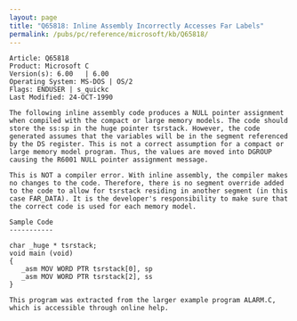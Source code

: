 ```yaml
---
layout: page
title: "Q65818: Inline Assembly Incorrectly Accesses Far Labels"
permalink: /pubs/pc/reference/microsoft/kb/Q65818/
---
```


	Article: Q65818
	Product: Microsoft C
	Version(s): 6.00   | 6.00
	Operating System: MS-DOS | OS/2
	Flags: ENDUSER | s_quickc
	Last Modified: 24-OCT-1990
	
	The following inline assembly code produces a NULL pointer assignment
	when compiled with the compact or large memory models. The code should
	store the ss:sp in the huge pointer tsrstack. However, the code
	generated assumes that the variables will be in the segment referenced
	by the DS register. This is not a correct assumption for a compact or
	large memory model program. Thus, the values are moved into DGROUP
	causing the R6001 NULL pointer assignment message.
	
	This is NOT a compiler error. With inline assembly, the compiler makes
	no changes to the code. Therefore, there is no segment override added
	to the code to allow for tsrstack residing in another segment (in this
	case FAR_DATA). It is the developer's responsibility to make sure that
	the correct code is used for each memory model.
	
	Sample Code
	-----------
	
	char _huge * tsrstack;
	void main (void)
	{
	   _asm MOV WORD PTR tsrstack[0], sp
	   _asm MOV WORD PTR tsrstack[2], ss
	}
	
	This program was extracted from the larger example program ALARM.C,
	which is accessible through online help.
